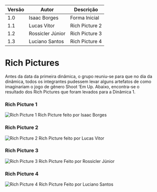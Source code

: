 |Versão|Autor|Descrição|
|------|-----|---------|
|1.0|Isaac Borges|Forma Inicial|
|1.1|Lucas Vitor|Rich Picture 2|
|1.2|Rossicler Júnior|Rich Picture 3|
|1.3|Luciano Santos|Rich Picture 4|

# **Rich Pictures**

Antes da data da primeira dinâmica, o grupo reuniu-se para que no dia da dinâmica, todos os integrantes pudessem levar alguns artefatos de como imaginariam o jogo de gênero Shoot ‘Em Up. Abaixo, encontra-se o resultado dos Rich Pictures que foram levados para a Dinâmica 1.

### **Rich Picture 1**

![Rich Picture 1](https://i.imgur.com/SL7Eego.jpg)
Rich Picture feito por Isaac Borges

### **Rich Picture 2**

![Rich Picture 2](https://imgur.com/O9YhLlG.jpg)
Rich Picture feito por Lucas Vitor

### **Rich Picture 3**

![Rich Picture 3](https://i.imgur.com/nBY7KXf.jpg)
Rich Picture Feito por Rossicler Júnior

### **Rich Picture 4**

![Rich Picture 4](https://i.ibb.co/r47p855/richpicture.jpg)
Rich Picture Feito por Luciano Santos